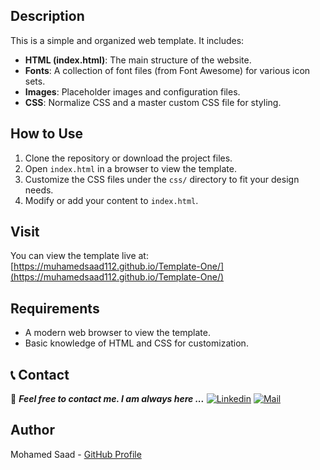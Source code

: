 
## Description

This is a simple and organized web template. It includes:

- **HTML (index.html)**: The main structure of the website.
- **Fonts**: A collection of font files (from Font Awesome) for various icon sets.
- **Images**: Placeholder images and configuration files.
- **CSS**: Normalize CSS and a master custom CSS file for styling.

## How to Use

1. Clone the repository or download the project files.
2. Open `index.html` in a browser to view the template.
3. Customize the CSS files under the `css/` directory to fit your design needs.
4. Modify or add your content to `index.html`.

## Visit

You can view the template live at: [https://muhamedsaad112.github.io/Template-One/](https://muhamedsaad112.github.io/Template-One/)

## Requirements

- A modern web browser to view the template.
- Basic knowledge of HTML and CSS for customization.


## 📞 Contact

📝 ***Feel free to contact me. I am always here ...***
[![Linkedin](https://img.shields.io/badge/LinkedIn-Mohamed%20Saad-blue?logo=Linkedin&logoColor=blue&labelColor=black)](https://www.linkedin.com/in/MuhamedSaad112/)
[![Mail](https://img.shields.io/badge/Gmail-m.saad1122003@gmail.com-blue?logo=Gmail&logoColor=blue&labelColor=black)](mailto:m.saad1122003@gmail.com)
<br>

## Author
Mohamed Saad - [GitHub Profile](https://github.com/MuhamedSaad112)
